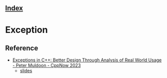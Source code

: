 ## [Index](../README.md)

# Exception

## Reference

- [Exceptions in C++: Better Design Through Analysis of Real World Usage - Peter Muldoon - CppNow 2023](https://www.youtube.com/watch?v=HXJmrMnnDYQ)
    - [slides](./Exceptionally_bad_cppnow2023.pdf)
